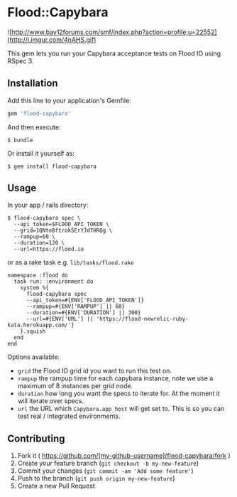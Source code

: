 # Flood::Capybara

![http://www.bay12forums.com/smf/index.php?action=profile;u=22552](http://i.imgur.com/4nAHS.gif)

This gem lets you run your Capybara acceptance tests on Flood IO using RSpec 3.

## Installation

Add this line to your application's Gemfile:

```ruby
gem 'flood-capybara'
```

And then execute:

    $ bundle

Or install it yourself as:

    $ gem install flood-capybara

## Usage

In your app / rails directory:

```
$ flood-capybara spec \
  --api_token=$FLOOD_API_TOKEN \
  --grid=1QNtoBftrokSErYJdTHRQg \
  --rampup=60 \
  --duration=120 \
  --url=https://flood.io
```

or as a rake task e.g. `lib/tasks/flood.rake`

```
namespace :flood do
  task run: :environment do
    system %{
      flood-capybara spec
      --api_token=#{ENV['FLOOD_API_TOKEN']}
      --rampup=#{ENV['RAMPUP'] || 60}
      --duration=#{ENV['DURATION'] || 300}
      --url=#{ENV['URL'] || 'https://flood-newrelic-ruby-kata.herokuapp.com/'}
    }.squish
  end
end
```

Options available:

- `grid` the Flood IO grid id you want to run this test on.
- `rampup` the rampup time for each capybara instance, note we use a maximum of 8 instances per grid node.
- `duration` how long you want the specs to iterate for. At the moment it will iterate over specs.
- `url` the URL which `Capybara.app_host` will get set to. This is so you can test real / integrated environments.

## Contributing

1. Fork it ( https://github.com/[my-github-username]/flood-capybara/fork )
2. Create your feature branch (`git checkout -b my-new-feature`)
3. Commit your changes (`git commit -am 'Add some feature'`)
4. Push to the branch (`git push origin my-new-feature`)
5. Create a new Pull Request
